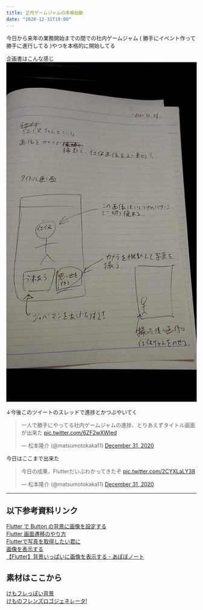 ```yaml
---
title: 正月ゲームジャムの本格始動
date: "2020-12-31T19:00"
---
```


今日から来年の業務開始までの間での社内ゲームジャム ( 勝手にイベント作って勝手に進行してる )やつを本格的に開始してる

企画書はこんな感じ
![img](res/kikakusho.jpg)

↓今後このツイートのスレッドで進捗とかつぶやいてく
<blockquote class="twitter-tweet"><p lang="ja" dir="ltr">一人で勝手にやってる社内ゲームジャムの進捗、とりあえずタイトル画面が出来た <a href="https://t.co/6ZF2wXWIed">pic.twitter.com/6ZF2wXWIed</a></p>&mdash; 松本隆介 (@matsumotokaka11) <a href="https://twitter.com/matsumotokaka11/status/1344531074009845760?ref_src=twsrc%5Etfw">December 31, 2020</a></blockquote>


今日はここまで出来た
<blockquote class="twitter-tweet"><p lang="ja" dir="ltr">今日の成果、Flutterだいぶわかってきたぞ <a href="https://t.co/2CYXLaLY38">pic.twitter.com/2CYXLaLY38</a></p>&mdash; 松本隆介 (@matsumotokaka11) <a href="https://twitter.com/matsumotokaka11/status/1344562408157708288?ref_src=twsrc%5Etfw">December 31, 2020</a></blockquote>


---
## 以下参考資料リンク

[Flutter で Button の背景に画像を設定する](https://qiita.com/tktcorporation/items/a7946e0e0e9b07d76572)  
[Flutter 画面遷移のやり方](https://qiita.com/kono-hiroki/items/b1a8f19dfab371e7816d)  
[Flutterで写真を取得したい君に](https://qiita.com/toshinobu111/items/ea7556adfa5545e26e76)  
[画像を表示する](https://nzigen.com/flutter-reference/2018-04-16-image.html)  
[【Flutter】背景いっぱいに画像を表示する - あぼぼノート](https://aboy-perry.hatenablog.com/entry/flutter-backgroundimage)  

## 素材はここから
[けもフレっぽい背景](https://seiga.nicovideo.jp/seiga/im6596397)  
[けものフレンズロゴジェネレータ!](https://aratama.github.io/kemonogen/)  
